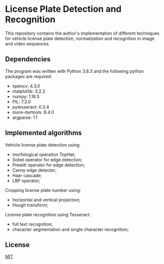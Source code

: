 # License Plate Detection and Recognition

This repository contains the author's implementation of different techniques for vehicle license plate detection, normalization and recognition in image and video sequences.

## Dependencies
The program was written with Python 3.8.3 and the following python packages are required:
- opencv: 4.3.0
- matplotlib: 3.2.2
- numpy: 1.18.5
- PIL: 7.2.0
- pytesseract: 0.3.4
- more-itertools: 8.4.0
- argparse: 1.1


## Implemented algorithms
Vehicle license plate detection using:
  - morfological operation TopHat;
  - Sobel operator for edge detection;
  - Prewitt operator for edge detection;
  - Canny edge detector;
  - Haar cascade;
  - LBP operator;

Cropping license plate number using:
  - horizontal and vertical projection;
  - Hough transform;

License plate recognition using Tesseract:
  - full text recognition;
  - character segmentation and single character recognition;


## License
[MIT](https://choosealicense.com/licenses/mit/)
